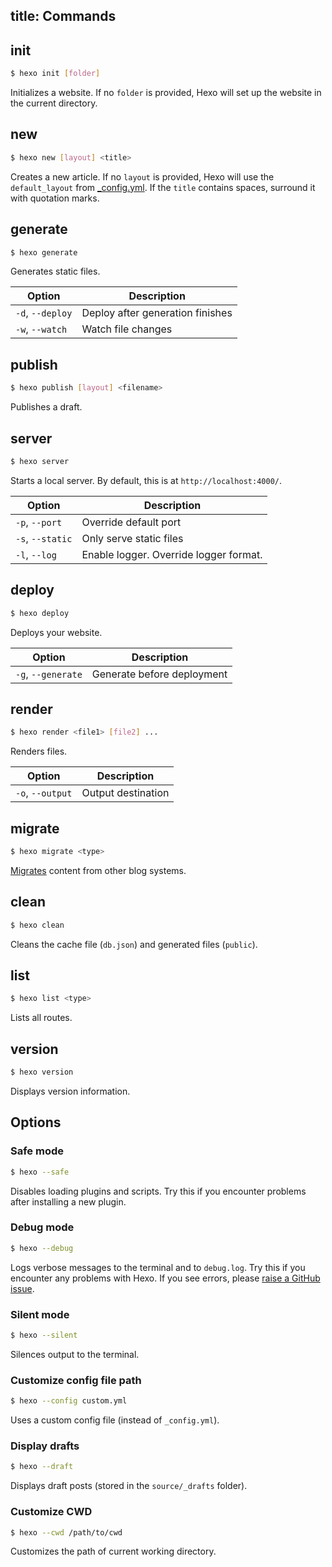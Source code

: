 title: Commands
---
## init

``` bash
$ hexo init [folder]
```

Initializes a website. If no `folder` is provided, Hexo will set up the website in the current directory.

## new

``` bash
$ hexo new [layout] <title>
```

Creates a new article. If no `layout` is provided, Hexo will use the `default_layout` from [_config.yml](configuration.html). If the `title` contains spaces, surround it with quotation marks.

## generate

``` bash
$ hexo generate
```

Generates static files.

Option | Description
--- | ---
`-d`, `--deploy` | Deploy after generation finishes
`-w`, `--watch` | Watch file changes

## publish

``` bash
$ hexo publish [layout] <filename>
```

Publishes a draft.

## server

``` bash
$ hexo server
```

Starts a local server. By default, this is at `http://localhost:4000/`.

Option | Description
--- | ---
`-p`, `--port` | Override default port
`-s`, `--static` | Only serve static files
`-l`, `--log` | Enable logger. Override logger format.

## deploy

``` bash
$ hexo deploy
```

Deploys your website.

Option | Description
--- | ---
`-g`, `--generate` | Generate before deployment

## render

``` bash
$ hexo render <file1> [file2] ...
```

Renders files.

Option | Description
--- | ---
`-o`, `--output` | Output destination

## migrate

``` bash
$ hexo migrate <type>
```

[Migrates](migration.html) content from other blog systems.

## clean

``` bash
$ hexo clean
```

Cleans the cache file (`db.json`) and generated files (`public`).

## list

``` bash
$ hexo list <type>
```

Lists all routes.

## version

``` bash
$ hexo version
```

Displays version information.

## Options

### Safe mode

``` bash
$ hexo --safe
```

Disables loading plugins and scripts. Try this if you encounter problems after installing a new plugin.

### Debug mode

``` bash
$ hexo --debug
```

Logs verbose messages to the terminal and to `debug.log`. Try this if you encounter any problems with Hexo. If you see errors, please [raise a GitHub issue](https://github.com/hexojs/hexo/issues/new).

### Silent mode

``` bash
$ hexo --silent
```

Silences output to the terminal.

### Customize config file path

``` bash
$ hexo --config custom.yml
```

Uses a custom config file (instead of `_config.yml`).

### Display drafts

``` bash
$ hexo --draft
```

Displays draft posts (stored in the `source/_drafts` folder).

### Customize CWD

``` bash
$ hexo --cwd /path/to/cwd
```

Customizes the path of current working directory.
